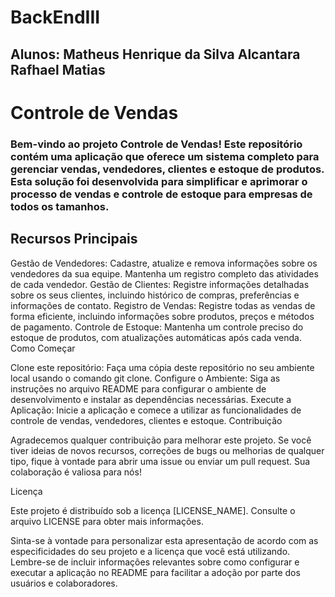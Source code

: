 # BackEndIII
<h2>
  Alunos: Matheus Henrique da Silva Alcantara <br>
          Rafhael Matias
</h2>

<h1>Controle de Vendas</h1>

<h3>Bem-vindo ao projeto Controle de Vendas! Este repositório contém uma aplicação que oferece um sistema completo para gerenciar vendas, vendedores, clientes e estoque de produtos. Esta solução foi desenvolvida para simplificar e aprimorar o processo de vendas e controle de estoque para empresas de todos os tamanhos.</h3>

<h2>Recursos Principais</h2>

Gestão de Vendedores: Cadastre, atualize e remova informações sobre os vendedores da sua equipe. Mantenha um registro completo das atividades de cada vendedor.
Gestão de Clientes: Registre informações detalhadas sobre os seus clientes, incluindo histórico de compras, preferências e informações de contato.
Registro de Vendas: Registre todas as vendas de forma eficiente, incluindo informações sobre produtos, preços e métodos de pagamento.
Controle de Estoque: Mantenha um controle preciso do estoque de produtos, com atualizações automáticas após cada venda.
Como Começar

Clone este repositório: Faça uma cópia deste repositório no seu ambiente local usando o comando git clone.
Configure o Ambiente: Siga as instruções no arquivo README para configurar o ambiente de desenvolvimento e instalar as dependências necessárias.
Execute a Aplicação: Inicie a aplicação e comece a utilizar as funcionalidades de controle de vendas, vendedores, clientes e estoque.
Contribuição

Agradecemos qualquer contribuição para melhorar este projeto. Se você tiver ideias de novos recursos, correções de bugs ou melhorias de qualquer tipo, fique à vontade para abrir uma issue ou enviar um pull request. Sua colaboração é valiosa para nós!

Licença

Este projeto é distribuído sob a licença [LICENSE_NAME]. Consulte o arquivo LICENSE para obter mais informações.

Sinta-se à vontade para personalizar esta apresentação de acordo com as especificidades do seu projeto e a licença que você está utilizando. Lembre-se de incluir informações relevantes sobre como configurar e executar a aplicação no README para facilitar a adoção por parte dos usuários e colaboradores.

